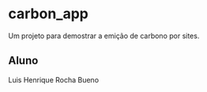 # carbon_app

Um projeto para demostrar a emição de carbono por sites.

## Aluno

Luis Henrique Rocha Bueno
